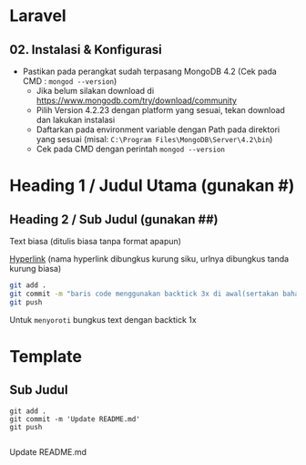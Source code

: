# Laravel

## 02. Instalasi & Konfigurasi
* Pastikan pada perangkat sudah terpasang MongoDB 4.2 (Cek pada CMD : `mongod --version`)
    * Jika belum silakan download di https://www.mongodb.com/try/download/community
    * Pilih Version 4.2.23 dengan platform yang sesuai, tekan download dan lakukan instalasi
    * Daftarkan pada environment variable dengan Path pada direktori yang sesuai (misal: `C:\Program Files\MongoDB\Server\4.2\bin`)
    * Cek pada CMD dengan perintah `mongod --version`


##
##

# Heading 1 / Judul Utama (gunakan #)

## Heading 2 / Sub Judul (gunakan ##)

Text biasa (ditulis biasa tanpa format apapun)

[Hyperlink](https://www.google.com) (nama hyperlink dibungkus kurung siku, urlnya dibungkus tanda kurung biasa)

```bash
git add .
git commit -m "baris code menggunakan backtick 3x di awal(sertakan bahasanya) dan akhir code"
git push
```

Untuk `menyoroti` bungkus text dengan backtick 1x

# Template

## Sub Judul 
```<bahasa>
git add .
git commit -m 'Update README.md'
git push

```

```kotlin

```

Update README.md